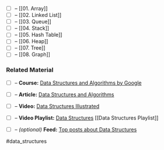 - [ ] – [[01. Array]]
- [ ] – [[02. Linked List]]
- [ ] – [[03. Queue]]
- [ ] – [[04. Stack]]
- [ ] – [[05. Hash Table]]
- [ ] – [[06. Heap]]
- [ ] – [[07. Tree]]
- [ ] – [[08. Graph]]

### Related Material

- [ ] – **Course:** [Data Structures and Algorithms by Google](https://techdevguide.withgoogle.com/paths/data-structures-and-algorithms/)
- [ ] – **Article:** [Data Structures and Algorithms](https://www.javatpoint.com/data-structure-tutorial)
- [ ] – **Video:** [Data Structures Illustrated](https://www.youtube.com/watch?v=9rhT3P1MDHk&list=PLkZYeFmDuaN2-KUIv-mvbjfKszIGJ4FaY)
- [ ] – **Video Playlist:** [Data Structures](https://www.youtube.com/playlist?list=PLDV1Zeh2NRsB6SWUrDFW2RmDotAfPbeHu) [[Data Structures Playlist]]

- [ ] – *(optional)* **Feed:** [Top posts about Data Structures](https://app.daily.dev/tags/data-structures?ref=roadmapsh)

#data_structures
